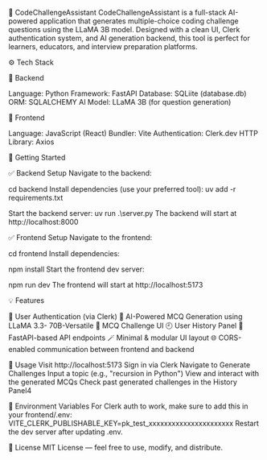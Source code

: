 🧠 CodeChallengeAssistant
CodeChallengeAssistant is a full-stack AI-powered application that generates multiple-choice coding challenge questions using the LLaMA 3B model. Designed with a clean UI, Clerk authentication system, and AI generation backend, this tool is perfect for learners, educators, and interview preparation platforms.

⚙️ Tech Stack

🔹 Backend

Language: Python
Framework: FastAPI
Database: SQLiite (database.db)
ORM: SQLALCHEMY
AI Model: LLaMA 3B (for question generation)


🔹 Frontend

Language: JavaScript (React)
Bundler: Vite
Authentication: Clerk.dev
HTTP Library: Axios


🚀 Getting Started

✅ Backend Setup
Navigate to the backend:

cd backend
Install dependencies (use your preferred tool):
uv add -r requirements.txt

Start the backend server:
uv run .\server.py
The backend will start at http://localhost:8000


✅ Frontend Setup
Navigate to the frontend:

cd frontend
Install dependencies:

npm install
Start the frontend dev server:

npm run dev
The frontend will start at http://localhost:5173


💡 Features

🔐 User Authentication (via Clerk)
🧠 AI-Powered MCQ Generation using LLaMA 3.3- 70B-Versatile
🧾 MCQ Challenge UI
🕘 User History Panel
📡 FastAPI-based API endpoints
🪄 Minimal & modular UI layout
🌐 CORS-enabled communication between frontend and backend


🧪 Usage
Visit http://localhost:5173
Sign in via Clerk
Navigate to Generate Challenges
Input a topic (e.g., "recursion in Python")
View and interact with the generated MCQs
Check past generated challenges in the History Panel4


📂 Environment Variables
For Clerk auth to work, make sure to add this in your frontend/.env:
VITE_CLERK_PUBLISHABLE_KEY=pk_test_xxxxxxxxxxxxxxxxxxxxxx
Restart the dev server after updating .env.


📄 License
MIT License — feel free to use, modify, and distribute.



